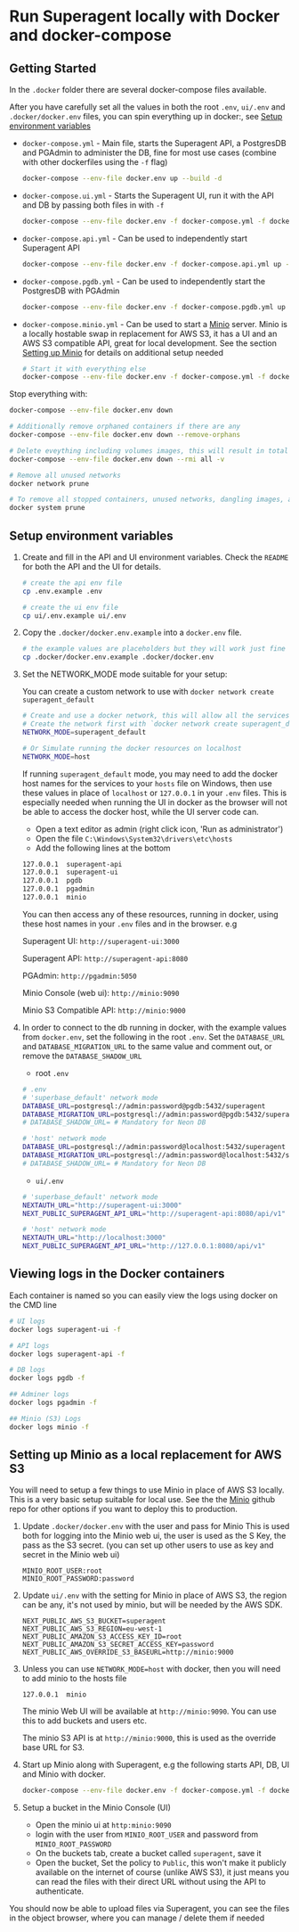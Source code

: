 # Run Superagent locally with Docker and docker-compose

## Getting Started

In the `.docker` folder there are several docker-compose files available.

After you have carefully set all the values in both the root `.env`, `ui/.env` and `.docker/docker.env` files, you can spin everything up in docker:, see [Setup environment variables](#setup-environment-variables)

- `docker-compose.yml` - Main file, starts the Superagent API, a PostgresDB and PGAdmin to administer the DB, fine for most use cases (combine with other dockerfiles using the `-f` flag)
  
  ``` bash
  docker-compose --env-file docker.env up --build -d
  ```

- `docker-compose.ui.yml` - Starts the Superagent UI, run it with the API and DB by passing both files in with `-f`
  
  ``` bash
  docker-compose --env-file docker.env -f docker-compose.yml -f docker-compose.ui.yml up --build -d
  ```

- `docker-compose.api.yml` - Can be used to independently start Superagent API

  ``` bash
  docker-compose --env-file docker.env -f docker-compose.api.yml up --build -d
  ```

- `docker-compose.pgdb.yml` - Can be used to independently start the PostgresDB with PGAdmin

  ``` bash
  docker-compose --env-file docker.env -f docker-compose.pgdb.yml up --build -d
  ```

- `docker-compose.minio.yml` - Can be used to start a [Minio](https://github.com/minio/minio) server. Minio is a locally hostable swap in replacement for AWS S3, it has a UI and an AWS S3 compatible API, great for local development. See the section [Setting up Minio](#setting-up-minio-as-a-local-replacement-for-aws-s3) for details on additional setup needed

  ``` bash
  # Start it with everything else
  docker-compose --env-file docker.env -f docker-compose.yml -f docker-compose.ui.yml -f docker-compose.minio.yml up --build -d
  ```

Stop everything with:

``` bash
docker-compose --env-file docker.env down

# Additionally remove orphaned containers if there are any
docker-compose --env-file docker.env down --remove-orphans

# Delete eveything including volumes images, this will result in total data loss
docker-compose --env-file docker.env down --rmi all -v

# Remove all unused networks
docker network prune

# To remove all stopped containers, unused networks, dangling images, and build cache, you can use:
docker system prune
```

## Setup environment variables

1. Create and fill in the API and UI environment variables. Check the `README` for both the API and the UI for details.

   ``` bash
   # create the api env file
   cp .env.example .env

   # create the ui env file
   cp ui/.env.example ui/.env
   ```

2. Copy the `.docker/docker.env.example` into a `docker.env` file.

   ``` bash
   # the example values are placeholders but they will work just fine locally.
   cp .docker/docker.env.example .docker/docker.env
   ```

3. Set the NETWORK_MODE mode suitable for your setup:

   You can create a custom network to use with `docker network create superagent_default`

   ``` bash
   # Create and use a docker network, this will allow all the services to communicate with each other even if you start them seperately.
   # Create the network first with `docker network create superagent_default`
   NETWORK_MODE=superagent_default

   # Or Simulate running the docker resources on localhost
   NETWORK_MODE=host
   ```

   If running `superagent_default` mode, you may need to add the docker host names for the services to your `hosts` file on Windows, then use these values in place of `localhost` or `127.0.0.1` in your `.env` files. This is especially needed when running the UI in docker as the browser will not be able to access the docker host, while the UI server code can.

   - Open a text editor as admin (right click icon, 'Run as administrator')
   - Open the file `C:\Windows\System32\drivers\etc\hosts`
   - Add the following lines at the bottom

   ``` bash
   127.0.0.1  superagent-api
   127.0.0.1  superagent-ui
   127.0.0.1  pgdb
   127.0.0.1  pgadmin
   127.0.0.1  minio
   ```

   You can then access any of these resources, running in docker, using these host names in your `.env` files and in the browser. e.g

   Superagent UI: `http://superagent-ui:3000`

   Superagent API: `http://superagent-api:8080`

   PGAdmin: `http://pgadmin:5050`

   Minio Console (web ui): `http://minio:9090`

   Minio S3 Compatible API: `http://minio:9000`

4. In order to connect to the db running in docker, with the example values from `docker.env`, set the following in the root `.env`. Set the `DATABASE_URL` and `DATABASE_MIGRATION_URL` to the same value and comment out, or remove the `DATABASE_SHADOW_URL`

   - root `.env`

    ``` bash
    # .env
    # 'superbase_default' network mode
    DATABASE_URL=postgresql://admin:password@pgdb:5432/superagent
    DATABASE_MIGRATION_URL=postgresql://admin:password@pgdb:5432/superagent
    # DATABASE_SHADOW_URL= # Mandatory for Neon DB

    # 'host' network mode
    DATABASE_URL=postgresql://admin:password@localhost:5432/superagent
    DATABASE_MIGRATION_URL=postgresql://admin:password@localhost:5432/superagent
    # DATABASE_SHADOW_URL= # Mandatory for Neon DB
    ```

    - `ui/.env`

    ``` bash
    # 'superbase_default' network mode
    NEXTAUTH_URL="http://superagent-ui:3000"
    NEXT_PUBLIC_SUPERAGENT_API_URL="http://superagent-api:8080/api/v1"

    # 'host' network mode
    NEXTAUTH_URL="http://localhost:3000"
    NEXT_PUBLIC_SUPERAGENT_API_URL="http://127.0.0.1:8080/api/v1"
    ```

## Viewing logs in the Docker containers

Each container is named so you can easily view the logs using docker on the CMD line

``` bash
# UI logs
docker logs superagent-ui -f

# API logs
docker logs superagent-api -f

# DB logs
docker logs pgdb -f

## Adminer logs
docker logs pgadmin -f

## Minio (S3) Logs
docker logs minio -f

```

## Setting up Minio as a local replacement for AWS S3

You will need to setup a few things to use Minio in place of AWS S3 locally. This is a very basic setup suitable for local use. See the the [Minio](https://github.com/minio/minio) github repo for other options if you want to deploy this to production.

1. Update `.docker/docker.env` with the user and pass for Minio
   This is used both for logging into the Minio web ui, the user is used as the S Key, the pass as the S3 secret. (you can set up other users to use as key and secret in the Minio web ui)

   ``` env
   MINIO_ROOT_USER:root
   MINIO_ROOT_PASSWORD:password
   ```

2. Update `ui/.env` with the setting for Minio in place of AWS S3, the region can be any, it's not used by minio, but will be needed by the AWS SDK.

   ``` env
   NEXT_PUBLIC_AWS_S3_BUCKET=superagent
   NEXT_PUBLIC_AWS_S3_REGION=eu-west-1
   NEXT_PUBLIC_AMAZON_S3_ACCESS_KEY_ID=root
   NEXT_PUBLIC_AMAZON_S3_SECRET_ACCESS_KEY=password
   NEXT_PUBLIC_AWS_OVERRIDE_S3_BASEURL=http://minio:9000
   ```

3. Unless you can use `NETWORK_MODE=host` with docker, then you will need to add minio to the hosts file

   ``` hosts
   127.0.0.1  minio
   ```

   The minio Web UI will be available at `http://minio:9090`. You can use this to add buckets and users etc.

   The minio S3 API is at `http://minio:9000`, this is used as the override base URL for S3.

4. Start up Minio along with Superagent, e.g the following starts API, DB, UI and Minio with docker.

   ``` bash
   docker-compose --env-file docker.env -f docker-compose.yml -f docker-compose.ui.yml -f docker-compose.minio.yml up --build -d
   ```

5. Setup a bucket in the Minio Console (UI)
   - Open the minio ui at `http:minio:9090`
   - login with the user from `MINIO_ROOT_USER` and password from `MINIO_ROOT_PASSWORD`
   - On the buckets tab, create a bucket called `superagent`, save it
   - Open the bucket, Set the policy to `Public`, this won't make it publicly available on the internet of course (unlike AWS S3), it just means you can read the files with their direct URL without using the API to authenticate.

You should now be able to upload files via Superagent, you can see the files in the object browser, where you can manage / delete them if needed
